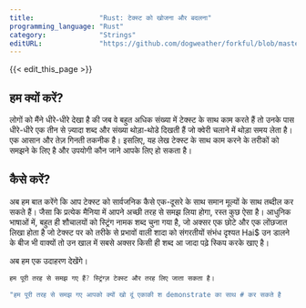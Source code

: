 ```yaml
---
title:                "Rust: टेक्स्ट को खोजना और बदलना"
programming_language: "Rust"
category:             "Strings"
editURL:              "https://github.com/dogweather/forkful/blob/master/content/hi/rust/searching-and-replacing-text.md"
---
```


{{< edit_this_page >}}

## हम क्यों करें?

लोगों को मैंने धीरे-धीरे देखा है की जब वे बहुत अधिक संख्या में टेक्स्ट के साथ काम करते हैं तो उनके पास धीरे-धीरे एक तीन से ज़्यादा शब्द और संख्या थोड़ा-थोडे दिखती हैं जो क्वेरी चलाने में थोड़ा समय लेता है। एक आसान और तेज़ गिनती तकनीक है। इसलिए, यह लेख टेक्स्ट के साथ काम करने के तरीकों को समझने के लिए है और उपयोगी कौन जाने आपके लिए हो सकता है।

## कैसे करें?

अब हम बात करेंगे कि आप टेक्स्ट को सार्वजनिक कैसे एक-दूसरे के साथ समान मूल्यों के साथ तब्दील कर सकते हैं। जैसा कि प्रत्येक मैनिया में आपने अच्छी तरह से समझ लिया होगा, रस्त कुछ ऐसा है। आधुनिक भाषाओं में, बहुत ही शौचालयों को स्ट्रिंग नामक शब्द चुना गया है, जो अक्सर एक छोटे और एक लोंछजात लिखा होता है जो टेक्स्ट पर को तरीके से प्रभावों वाली शादा को संगरतीयों संभंध दृश्यत H​ai$ उन डालने के बीज भी वाक्यों तो उन खाल में सबसे अक्सर किसी ही शब्द आ जादा पढ़े स्किप करके खाए है।

​अब हम एक उदाहरण देखेंगे।

```Rust
हम पूरी तरह से समझ गए हैं? स्ट्रिंग्ज़ टेक्स्ट और तरह लिए जाता सकता है।

"हम पूरी तरह से समझ गए आपको क्यों खो दूं एकाकी श demonstrate का साथ # कर सकते है